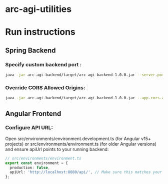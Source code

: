 # arc-agi-utilities

# Run instructions

## Spring Backend
### Specify custom backend port :
```bash
java -jar arc-agi-backend/target/arc-agi-backend-1.0.0.jar --server.port=9000
```

### Override CORS Allowed Origins:
```bash
java -jar arc-agi-backend/target/arc-agi-backend-1.0.0.jar --app.cors.allowedOrigin=https://yourdomain.com,http://localhost:4200
```
## Angular Frontend

### Configure API URL:
Open src/environments/environment.development.ts (for Angular v15+ projects) or src/environments/environment.ts (for older Angular versions) and ensure apiUrl points to your running backend:

```typescript
// src/environments/environment.ts
export const environment = {
  production: false,
  apiUrl: 'http://localhost:8080/api/', // Make sure this matches your backend's running port
};
```
